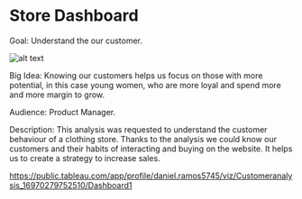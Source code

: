 # Store Dashboard

Goal: Understand the our customer.

![alt text](https://github.com/danieljramos/Analysis_pics/blob/main/Dashboard%201.png?raw=true)

Big Idea: Knowing our customers helps us focus on those with more potential, in this case young women, who are more loyal and spend more and more margin to grow.


Audience: Product Manager.


Description: This analysis was requested to understand the customer behaviour of a clothing store. Thanks to the analysis we could know our customers and their habits of interacting and buying on the website. It helps us to create a strategy to increase sales.

https://public.tableau.com/app/profile/daniel.ramos5745/viz/Customeranalysis_16970279752510/Dashboard1
